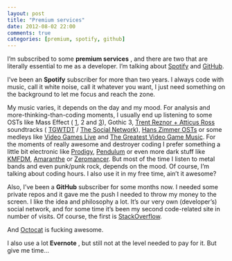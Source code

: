 ```yaml
---
layout: post
title: "Premium services"
date: 2012-08-02 22:00
comments: true
categories: [premium, spotify, github]
---
```


I’m subscribed to some 
**premium services**
, and there are two that are 
literally essential to me as a developer. I’m talking about 
[Spotify](http://www.spotify.con) and 
[GitHub](http://github.com).

I’ve been an 
**Spotify**
 subscriber for more than two years. I always code with music, call it white noise, call it whatever you want, I just need something on the background to let me focus and reach 
the zone.

My music varies, it depends on the day and my mood. For analysis and more-thinking-than-coding moments, I usually end up listening to some OSTs like Mass Effect (
[1](http://open.spotify.com/album/3f4qclJfQLXc1xapUxUEJq), 2 and 
[3](http://open.spotify.com/album/4AqNrJQ3uSoonTUgvBQHMX)), Gothic 3, 
[Trent Reznor + Atticus Ross](http://open.spotify.com/artist/6cadOIa5DTh6a5mGo5r4bh) soundtracks (
[TGWTDT](http://open.spotify.com/album/0mAK8JyX2On5kLC3VMMgm7) / 
[The Social Network](http://open.spotify.com/album/1ijkFiMeHopKkHyvQCWxUa)), 
[Hans Zimmer OSTs](http://open.spotify.com/artist/0YC192cP3KPCRWx8zr8MfZ) or some medleys like 
[Video Games Live](http://open.spotify.com/album/6mpHl6so8tgC8TLGXb8e2O) and 
[The Greatest Video Game Music](http://open.spotify.com/album/3bBCofH4VxHokZ6fRCgbGx). For the moments of 
really awesome and destroyer coding I prefer something a little bit electronic like 
[Prodigy](http://open.spotify.com/artist/1GwxXgEc6oxCKQ5wykWXFs), 
[Pendulum](http://open.spotify.com/artist/7MqnCTCAX6SsIYYdJCQj9B) or even more dark stuff like 
[KMFDM](http://open.spotify.com/artist/3V4IvzRQYP5mzuVtkcHgVa), 
[Amaranthe](http://open.spotify.com/artist/2KaW48xlLnXC2v8tvyhWsa) or 
[Zeromancer](http://open.spotify.com/artist/0tQn2q1TIEenLgodtb8Nhx). But most of the time I listen to metal bands and even punk/punk rock, depends on the mood. Of course, I’m talking about coding hours. I also use it in my free time, ain’t it awesome?

Also, I’ve been a 
**GitHub**
 subscriber for some months now. I needed some private repos and it gave me the push I needed to throw my money to the screen. I like the idea and philosophy a lot. It’s our very own (developer’s) social network, and for some time it’s been my second code-related site in number of visits. Of course, the first is 
[StackOverflow](http://www.stackoverflow.com).

And 
[Octocat](http://octodex.github.com/) is fucking awesome.

I also use a lot 
**Evernote**
, but still not at the level needed to pay for it. But give me time…
